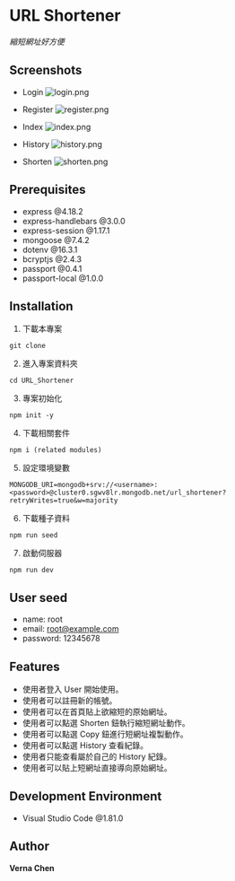 URL Shortener
===
*縮短網址好方便*

## Screenshots
- Login
![login.png](https://i.postimg.cc/JzLN0dX6/2023-08-13-11-06-57.png)

- Register
![register.png](https://i.postimg.cc/SxfWM77y/2023-08-13-11-07-07.png)

- Index
![index.png](https://i.postimg.cc/ydMQS6Xq/2023-08-13-7-38-45.png)

- History
![history.png](https://i.postimg.cc/Y9GD9LFf/2023-08-13-7-39-19.png)

- Shorten
![shorten.png](https://i.postimg.cc/Bvww4Bjn/2023-08-13-7-39-34.png)

## Prerequisites
- express @4.18.2
- express-handlebars @3.0.0
- express-session @1.17.1
- mongoose @7.4.2
- dotenv @16.3.1
- bcryptjs @2.4.3
- passport @0.4.1
- passport-local @1.0.0

## Installation
1. 下載本專案
```
git clone
```
2. 進入專案資料夾
```
cd URL_Shortener
```
3. 專案初始化
```
npm init -y
```
4. 下載相關套件
```
npm i (related modules)
```
5. 設定環境變數
```
MONGODB_URI=mongodb+srv://<username>:<password>@cluster0.sgwv8lr.mongodb.net/url_shortener?retryWrites=true&w=majority
```
6. 下載種子資料
```
npm run seed
```
7. 啟動伺服器
```
npm run dev
```

## User seed
- name: root
- email: root@example.com
- password: 12345678

## Features
- 使用者登入 User 開始使用。
- 使用者可以註冊新的帳號。
- 使用者可以在首頁貼上欲縮短的原始網址。
- 使用者可以點選 Shorten 鈕執行縮短網址動作。
- 使用者可以點選 Copy 鈕進行短網址複製動作。
- 使用者可以點選 History 查看紀錄。
- 使用者只能查看屬於自己的 History 紀錄。
- 使用者可以貼上短網址直接導向原始網址。

## Development Environment
- Visual Studio Code @1.81.0

## Author
**Verna Chen**
